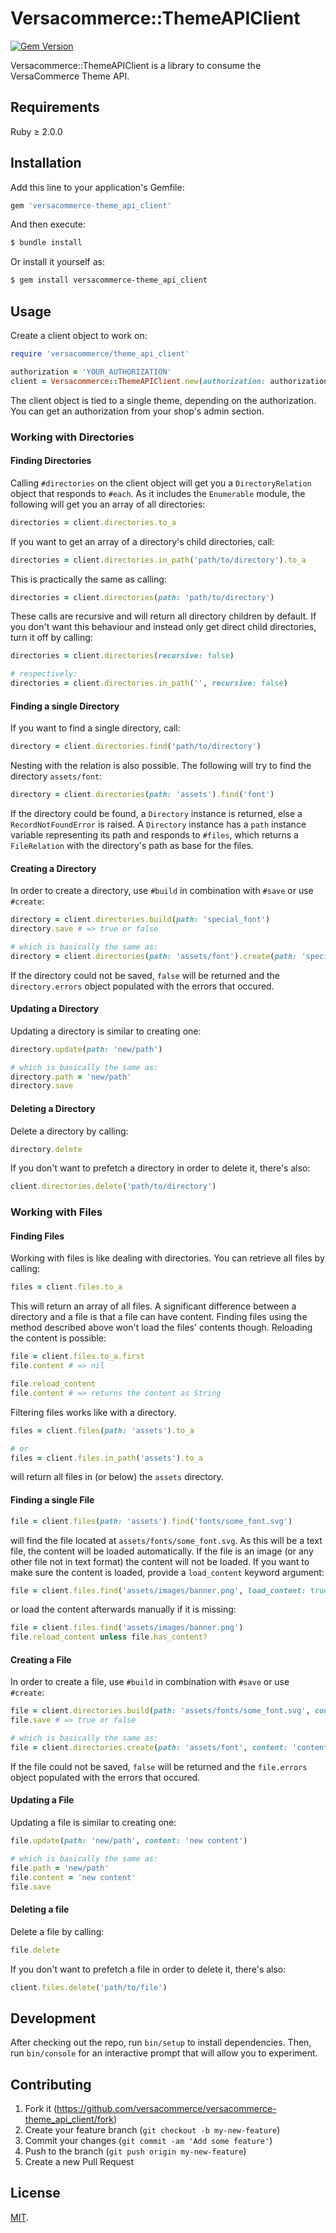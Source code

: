# Versacommerce::ThemeAPIClient

[![Gem Version](https://badge.fury.io/rb/versacommerce-theme_api_client.svg)](http://badge.fury.io/rb/versacommerce-theme_api_client)

Versacommerce::ThemeAPIClient is a library to consume the VersaCommerce Theme API.

## Requirements

Ruby ≥ 2.0.0

## Installation

Add this line to your application's Gemfile:

```ruby
gem 'versacommerce-theme_api_client'
```

And then execute:

```sh
$ bundle install
```

Or install it yourself as:

```sh
$ gem install versacommerce-theme_api_client
```

## Usage

Create a client object to work on:

```ruby
require 'versacommerce/theme_api_client'

authorization = 'YOUR_AUTHORIZATION'
client = Versacommerce::ThemeAPIClient.new(authorization: authorization)
```

The client object is tied to a single theme, depending on the authorization. You can get an authorization from your shop's admin section.

### Working with Directories

#### Finding Directories

Calling `#directories` on the client object will get you a `DirectoryRelation` object that responds to `#each`. As it includes the `Enumerable` module, the following will get you an array of all directories:  

```ruby
directories = client.directories.to_a
```

If you want to get an array of a directory's child directories, call:

```ruby
directories = client.directories.in_path('path/to/directory').to_a
```

This is practically the same as calling:

```ruby
directories = client.directories(path: 'path/to/directory')
```

These calls are recursive and will return all directory children by default. If you don't want this behaviour and instead only get direct child directories, turn it off by calling:

```ruby
directories = client.directories(recursive: false)

# respectively:
directories = client.directories.in_path('', recursive: false)
```

#### Finding a single Directory

If you want to find a single directory, call:
```ruby
directory = client.directories.find('path/to/directory')
```

Nesting with the relation is also possible. The following will try to find the directory `assets/font`:

```ruby
directory = client.directories(path: 'assets').find('font')
```

If the directory could be found, a `Directory` instance is returned, else a `RecordNotFoundError` is raised. A `Directory` instance has a `path` instance variable representing its path and responds to `#files`, which returns a `FileRelation` with the directory's path as base for the files.

#### Creating a Directory

In order to create a directory, use `#build` in combination with `#save` or use `#create`:

```ruby
directory = client.directories.build(path: 'special_font')
directory.save # => true or false

# which is basically the same as:
directory = client.directories(path: 'assets/font').create(path: 'special_fonts')
```

If the directory could not be saved, `false` will be returned and the `directory.errors` object populated with the errors that occured.

#### Updating a Directory

Updating a directory is similar to creating one:

```ruby
directory.update(path: 'new/path')

# which is basically the same as:
directory.path = 'new/path'
directory.save
```

#### Deleting a Directory

Delete a directory by calling:

```ruby
directory.delete
```

If you don't want to prefetch a directory in order to delete it, there's also:

```ruby
client.directories.delete('path/to/directory')
```

### Working with Files

#### Finding Files

Working with files is like dealing with directories. You can retrieve all files by calling:

```ruby
files = client.files.to_a
```

This will return an array of all files. A significant difference between a directory and a file is that a file can have content. Finding files using the method described above won't load the files' contents though. Reloading the content is possible:

```ruby
file = client.files.to_a.first
file.content # => nil

file.reload_content
file.content # => returns the content as String
```

Filtering files works like with a directory.

```ruby
files = client.files(path: 'assets').to_a

# or
files = client.files.in_path('assets').to_a
```

will return all files in (or below) the `assets` directory.

#### Finding a single File

```ruby
file = client.files(path: 'assets').find('fonts/some_font.svg')
```

will find the file located at `assets/fonts/some_font.svg`. As this will be a text file, the content will be loaded automatically. If the file is an image (or any other file not in text format) the content will not be loaded. If you want to make sure the content is loaded, provide a `load_content` keyword argument:

```ruby
file = client.files.find('assets/images/banner.png', load_content: true)
```

or load the content afterwards manually if it is missing:

```ruby
file = client.files.find('assets/images/banner.png')
file.reload_content unless file.has_content?
```

#### Creating a File

In order to create a file, use `#build` in combination with `#save` or use `#create`:

```ruby
file = client.directories.build(path: 'assets/fonts/some_font.svg', content: 'content here')
file.save # => true or false

# which is basically the same as:
file = client.directories.create(path: 'assets/font', content: 'content here')
```

If the file could not be saved, `false` will be returned and the `file.errors` object populated with the errors that occured.

#### Updating a File

Updating a file is similar to creating one:

```ruby
file.update(path: 'new/path', content: 'new content')

# which is basically the same as:
file.path = 'new/path'
file.content = 'new content'
file.save
```

#### Deleting a file

Delete a file by calling:

```ruby
file.delete
```

If you don't want to prefetch a file in order to delete it, there's also:

```ruby
client.files.delete('path/to/file')
```

## Development

After checking out the repo, run `bin/setup` to install dependencies. Then, run `bin/console` for an interactive prompt that will allow you to experiment.

## Contributing

1. Fork it (https://github.com/versacommerce/versacommerce-theme_api_client/fork)
2. Create your feature branch (`git checkout -b my-new-feature`)
3. Commit your changes (`git commit -am 'Add some feature'`)
4. Push to the branch (`git push origin my-new-feature`)
5. Create a new Pull Request

## License

[MIT](https://github.com/versacommerce/versacommerce-theme_api_client/blob/master/LICENSE.txt "MIT License").
